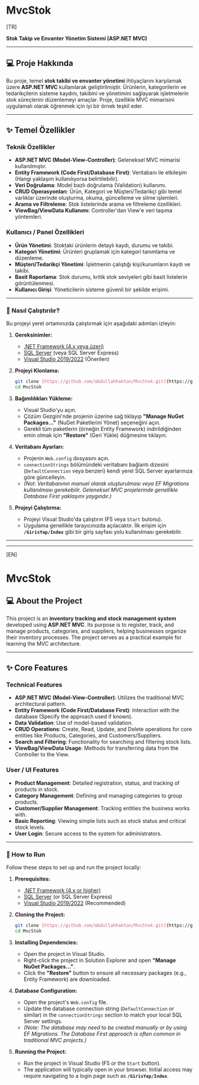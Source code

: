 # MvcStok

[TR]

**Stok Takip ve Envanter Yönetim Sistemi (ASP.NET MVC)**

---

## 💻 Proje Hakkında

Bu proje, temel **stok takibi ve envanter yönetimi** ihtiyaçlarını karşılamak üzere **ASP.NET MVC** kullanılarak geliştirilmiştir. Ürünlerin, kategorilerin ve tedarikçilerin sisteme kaydını, takibini ve yönetimini sağlayarak işletmelerin stok süreçlerini düzenlemeyi amaçlar. Proje, özellikle MVC mimarisini uygulamalı olarak öğrenmek için iyi bir örnek teşkil eder.

---

## ✨ Temel Özellikler

### Teknik Özellikler

* **ASP.NET MVC (Model-View-Controller)**: Geleneksel MVC mimarisi kullanılmıştır.
* **Entity Framework (Code First/Database First)**: Veritabanı ile etkileşim (Hangi yaklaşım kullanılıyorsa belirtilebilir).
* **Veri Doğrulama**: Model bazlı doğrulama (Validation) kullanımı.
* **CRUD Operasyonları**: Ürün, Kategori ve Müşteri/Tedarikçi gibi temel varlıklar üzerinde oluşturma, okuma, güncelleme ve silme işlemleri.
* **Arama ve Filtreleme**: Stok listelerinde arama ve filtreleme özellikleri.
* **ViewBag/ViewData Kullanımı**: Controller'dan View'e veri taşıma yöntemleri.

### Kullanıcı / Panel Özellikleri

* **Ürün Yönetimi**: Stoktaki ürünlerin detaylı kaydı, durumu ve takibi.
* **Kategori Yönetimi**: Ürünleri gruplamak için kategori tanımlama ve düzenleme.
* **Müşteri/Tedarikçi Yönetimi**: İşletmenin çalıştığı kişi/kurumların kaydı ve takibi.
* **Basit Raporlama**: Stok durumu, kritik stok seviyeleri gibi basit listelerin görüntülenmesi.
* **Kullanıcı Girişi**: Yöneticilerin sisteme güvenli bir şekilde erişimi.

---

### 🚀 Nasıl Çalıştırılır?

Bu projeyi yerel ortamınızda çalıştırmak için aşağıdaki adımları izleyin:

1.  **Gereksinimler:**
    * [.NET Framework (4.x veya üzeri)](https://dotnet.microsoft.com/download/dotnet-framework)
    * [SQL Server](https://www.microsoft.com/en-us/sql-server) (veya SQL Server Express)
    * [Visual Studio 2019/2022](https://visualstudio.microsoft.com/) (Önerilen)

2.  **Projeyi Klonlama:**
    ```bash
    git clone [https://github.com/abdullahhaktan/MvcStok.git](https://github.com/abdullahhaktan/MvcStok.git)
    cd MvcStok
    ```

3.  **Bağımlılıkları Yükleme:**
    * Visual Studio'yu açın.
    * Çözüm Gezgini'nde projenin üzerine sağ tıklayıp **"Manage NuGet Packages..."** (NuGet Paketlerini Yönet) seçeneğini açın.
    * Gerekli tüm paketlerin (örneğin Entity Framework) indirildiğinden emin olmak için **"Restore"** (Geri Yükle) düğmesine tıklayın.

4.  **Veritabanı Ayarları:**
    * Projenin `Web.config` dosyasını açın.
    * `connectionStrings` bölümündeki veritabanı bağlantı dizesini (`DefaultConnection` veya benzeri) kendi yerel SQL Server ayarlarınıza göre güncelleyin.
    * *(Not: Veritabanının manuel olarak oluşturulması veya EF Migrations kullanılması gerekebilir. Geleneksel MVC projelerinde genellikle Database First yaklaşımı yaygındır.)*

5.  **Projeyi Çalıştırma:**
    * Projeyi Visual Studio'da çalıştırın (F5 veya `Start` butonu).
    * Uygulama genellikle tarayıcınızda açılacaktır. İlk erişim için **`/GirisYap/Index`** gibi bir giriş sayfası yolu kullanılması gerekebilir.

---
---

[EN]

# MvcStok

## 💻 About the Project

This project is an **inventory tracking and stock management system** developed using **ASP.NET MVC**. Its purpose is to register, track, and manage products, categories, and suppliers, helping businesses organize their inventory processes. The project serves as a practical example for learning the MVC architecture.

---

## ✨ Core Features

### Technical Features

* **ASP.NET MVC (Model-View-Controller)**: Utilizes the traditional MVC architectural pattern.
* **Entity Framework (Code First/Database First)**: Interaction with the database (Specify the approach used if known).
* **Data Validation**: Use of model-based validation.
* **CRUD Operations**: Create, Read, Update, and Delete operations for core entities like Products, Categories, and Customers/Suppliers.
* **Search and Filtering**: Functionality for searching and filtering stock lists.
* **ViewBag/ViewData Usage**: Methods for transferring data from the Controller to the View.

### User / UI Features

* **Product Management**: Detailed registration, status, and tracking of products in stock.
* **Category Management**: Defining and managing categories to group products.
* **Customer/Supplier Management**: Tracking entities the business works with.
* **Basic Reporting**: Viewing simple lists such as stock status and critical stock levels.
* **User Login**: Secure access to the system for administrators.

---

### 🚀 How to Run

Follow these steps to set up and run the project locally:

1.  **Prerequisites:**
    * [.NET Framework (4.x or higher)](https://dotnet.microsoft.com/download/dotnet-framework)
    * [SQL Server](https://www.microsoft.com/en-us/sql-server) (or SQL Server Express)
    * [Visual Studio 2019/2022](https://visualstudio.microsoft.com/) (Recommended)

2.  **Cloning the Project:**
    ```bash
    git clone [https://github.com/abdullahhaktan/MvcStok.git](https://github.com/abdullahhaktan/MvcStok.git)
    cd MvcStok
    ```

3.  **Installing Dependencies:**
    * Open the project in Visual Studio.
    * Right-click the project in Solution Explorer and open **"Manage NuGet Packages..."**.
    * Click the **"Restore"** button to ensure all necessary packages (e.g., Entity Framework) are downloaded.

4.  **Database Configuration:**
    * Open the project's `Web.config` file.
    * Update the database connection string (`DefaultConnection` or similar) in the `connectionStrings` section to match your local SQL Server settings.
    * *(Note: The database may need to be created manually or by using EF Migrations. The Database First approach is often common in traditional MVC projects.)*

5.  **Running the Project:**
    * Run the project in Visual Studio (F5 or the `Start` button).
    * The application will typically open in your browser. Initial access may require navigating to a login page such as **`/GirisYap/Index`**.
